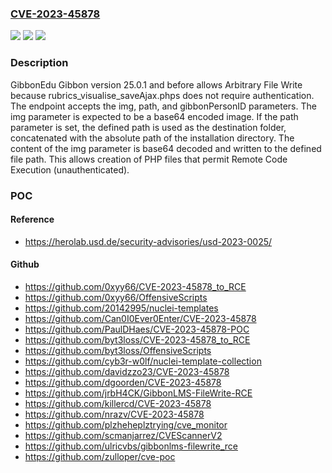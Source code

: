 ### [CVE-2023-45878](https://cve.mitre.org/cgi-bin/cvename.cgi?name=CVE-2023-45878)
![](https://img.shields.io/static/v1?label=Product&message=n%2Fa&color=blue)
![](https://img.shields.io/static/v1?label=Version&message=n%2Fa%20&color=brightgreen)
![](https://img.shields.io/static/v1?label=Vulnerability&message=n%2Fa&color=brightgreen)

### Description

GibbonEdu Gibbon version 25.0.1 and before allows Arbitrary File Write because rubrics_visualise_saveAjax.phps does not require authentication. The endpoint accepts the img, path, and gibbonPersonID parameters. The img parameter is expected to be a base64 encoded image. If the path parameter is set, the defined path is used as the destination folder, concatenated with the absolute path of the installation directory. The content of the img parameter is base64 decoded and written to the defined file path. This allows creation of PHP files that permit Remote Code Execution (unauthenticated).

### POC

#### Reference
- https://herolab.usd.de/security-advisories/usd-2023-0025/

#### Github
- https://github.com/0xyy66/CVE-2023-45878_to_RCE
- https://github.com/0xyy66/OffensiveScripts
- https://github.com/20142995/nuclei-templates
- https://github.com/Can0I0Ever0Enter/CVE-2023-45878
- https://github.com/PaulDHaes/CVE-2023-45878-POC
- https://github.com/byt3loss/CVE-2023-45878_to_RCE
- https://github.com/byt3loss/OffensiveScripts
- https://github.com/cyb3r-w0lf/nuclei-template-collection
- https://github.com/davidzzo23/CVE-2023-45878
- https://github.com/dgoorden/CVE-2023-45878
- https://github.com/jrbH4CK/GibbonLMS-FileWrite-RCE
- https://github.com/killercd/CVE-2023-45878
- https://github.com/nrazv/CVE-2023-45878
- https://github.com/plzheheplztrying/cve_monitor
- https://github.com/scmanjarrez/CVEScannerV2
- https://github.com/ulricvbs/gibbonlms-filewrite_rce
- https://github.com/zulloper/cve-poc

